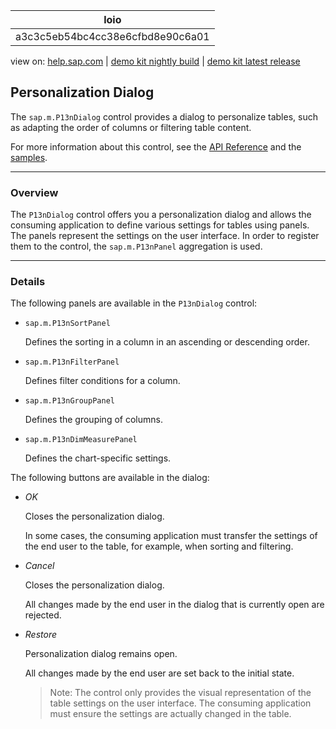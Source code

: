 | loio |
| -----|
| a3c3c5eb54bc4cc38e6cfbd8e90c6a01 |

<div id="loio">

view on: [help.sap.com](https://help.sap.com/viewer/DRAFT/3237636b137e43519a20ad5513c49ccb/latest/en-US/a3c3c5eb54bc4cc38e6cfbd8e90c6a01.html) | [demo kit nightly build](https://openui5nightly.hana.ondemand.com/#/topic/a3c3c5eb54bc4cc38e6cfbd8e90c6a01) | [demo kit latest release](https://openui5.hana.ondemand.com/#/topic/a3c3c5eb54bc4cc38e6cfbd8e90c6a01)</div>
<!-- loioa3c3c5eb54bc4cc38e6cfbd8e90c6a01 -->

## Personalization Dialog

The `sap.m.P13nDialog` control provides a dialog to personalize tables, such as adapting the order of columns or filtering table content.

For more information about this control, see the [API Reference](https://openui5.hana.ondemand.com/#docs/api/symbols/sap.m.P13nDialog.html) and the [samples](https://openui5.hana.ondemand.com/explored.html#/entity/sap.m.P13nDialog/samples).

***

### Overview

The `P13nDialog` control offers you a personalization dialog and allows the consuming application to define various settings for tables using panels. The panels represent the settings on the user interface. In order to register them to the control, the `sap.m.P13nPanel` aggregation is used.

***

### Details

The following panels are available in the `P13nDialog` control:

-   `sap.m.P13nSortPanel`

    Defines the sorting in a column in an ascending or descending order.

-   `sap.m.P13nFilterPanel`

    Defines filter conditions for a column.

-   `sap.m.P13nGroupPanel`

    Defines the grouping of columns.

-   `sap.m.P13nDimMeasurePanel`

    Defines the chart-specific settings.


The following buttons are available in the dialog:

-   *OK*

    Closes the personalization dialog.

    In some cases, the consuming application must transfer the settings of the end user to the table, for example, when sorting and filtering.

-   *Cancel*

    Closes the personalization dialog.

    All changes made by the end user in the dialog that is currently open are rejected.

-   *Restore*

    Personalization dialog remains open.

    All changes made by the end user are set back to the initial state.

    > Note:
    > The control only provides the visual representation of the table settings on the user interface. The consuming application must ensure the settings are actually changed in the table.
    > 
    > 


